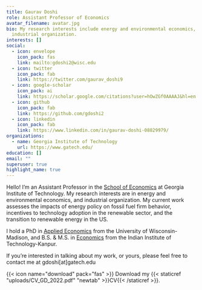 ```yaml
---
title: Gaurav Doshi
role: Assistant Professor of Economics
avatar_filename: avatar.jpg
bio: My research interests include energy and environmental economics, and
  industrial organization.
interests: []
social:
  - icon: envelope
    icon_pack: fas
    link: mailto:gdoshi2@wisc.edu
  - icon: twitter
    icon_pack: fab
    link: https://twitter.com/gaurav_doshi9
  - icon: google-scholar
    icon_pack: ai
    link: https://scholar.google.com/citations?user=hOwZGf0AAAAJ&hl=en
  - icon: github
    icon_pack: fab
    link: https://github.com/gdoshi2
  - icon: linkedin
    icon_pack: fab
    link: https://www.linkedin.com/in/gaurav-doshi-08829979/
organizations:
  - name: Georgia Institute of Technology
    url: https://www.gatech.edu/
education: []
email: ""
superuser: true
highlight_name: true
---
```

Hello! I’m an Assistant Professor in the [School of Economics](https://econ.gatech.edu/) at Georgia Institute of Technology. My research interests are in energy and environmental economics, and industrial organization. My current work assesses the impacts of energy policy on fossil fuel firm behavior, incentives to technology adoption in the renewable sector, and the transition to renewable energy in the US. 

I hold a PhD in [Applied Economics](https://aae.wisc.edu/) from the University of Wisconsin-Madison, and B.S. & M.S.  in [Economics](https://iitk.ac.in/eco/) from the Indian Institute of Technology-Kanpur.

If you’re interested in talking about my work, or yours, please feel free to contact me at gdoshi\[at]gatech.edu

{{< icon name="download" pack="fas" >}} Download my {{< staticref "uploads/CV_GD_2022.pdf" "newtab" >}}CV{{< /staticref >}}.
